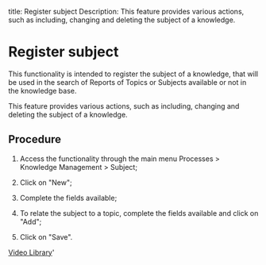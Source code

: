 title: Register subject
Description: This feature provides various actions, such as including, changing and deleting the subject of a knowledge.
# Register subject

This functionality is intended to register the subject of a knowledge, that will
be used in the search of Reports of Topics or Subjects available or not in the
knowledge base.

This feature provides various actions, such as including, changing and deleting
the subject of a knowledge.

Procedure
-------------

1.  Access the functionality through the main menu Processes \> Knowledge
    Management \> Subject;

2.  Click on "New";

3.  Complete the fields available;

4.  To relate the subject to a topic, complete the fields available and click on
    "Add";

5.  Click on "Save".


<i class='fa fa-youtube-play  fa-2x' style='color:#97ce17;vertical-align: middle;'> </i> [Video Library](https://www.youtube.com/playlist?list=PLB5qK2uzf2ROOaL7DsS86sLx4ilNgruEc)'

<!-- !!! tip "About"

    <b>Product/Version:</b> CITSmart | 9.00 &nbsp;&nbsp;
    <b>Updated:</b>01/04/2019 - Anna Martins

